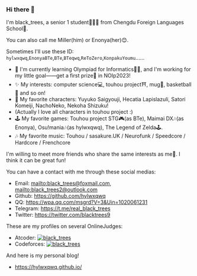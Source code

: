 ### Hi there 👋

I'm black_trees, a senior 1 student🧑🏻‍🎓 from Chengdu Foreign Languages School🏫.

You can also call me Miller(him) or Enonya(her)😊.

Sometimes I'll use these ID: `hylwxqwq`,`EnonyaBTe`,`BTe`,`BTeqwq`,`ReToZero`,`KonpakuYoumu`......

- 🌱 I'm currently learning Olympiad for Informatics🧑‍💻, and I'm working for my little goal——get a first prize🥇 in NOIp2023!
- ✨ My interests: computer science💻, touhou project⛩️, mug🎵, basketball🏀 and so on!
- 💖 My favorite characters: Yuyuko Saigyouji, Hecatia Lapislazuli, Satori Komeiji, NachoNeko, Nekoha Shizuku!
- (Actually I love all characters in touhou project :)
- 🕹️ My favorite games: Touhou project STG🎮(as BTe), Maimai DX🎶(as Enonya), Osu!mania🎶(as hylwxqwq), The Legend of Zelda🕹️.
- 🎶 My favorite music: Touhou / sasakure.UK / Neurofunk / Speedcore / Hardcore / Frenchcore

I'm willing to meet more friends who share the same interests as me🤗. I think it can be great fun!

You can have a contact with me through these social medias:

+ Email: <mailto:black_trees@foxmail.com>, <mailto:black_trees2@outlook.com>
+ Github: <https://github.com/hylwxqwq>
+ QQ: <https://wpa.qq.com/msgrd?V=3&Uin=1020061231>
+ Telegram: <https://t.me/real_black_trees>
+ Twitter: <https://twitter.com/blacktrees9>

These are my profiles on several OnlineJudges:

+ Atcoder: [![black_trees](https://atrating.baoshuo.dev/rating?username=black_trees)](https://atcoder.jp/users/black_trees)
+ Codeforces: [![black_trees](https://cfrating.baoshuo.dev/rating?username=black_trees)](https://codeforces.com/profile/black_trees)

And here is my personal blog!

+ <https://hylwxqwq.github.io/>
